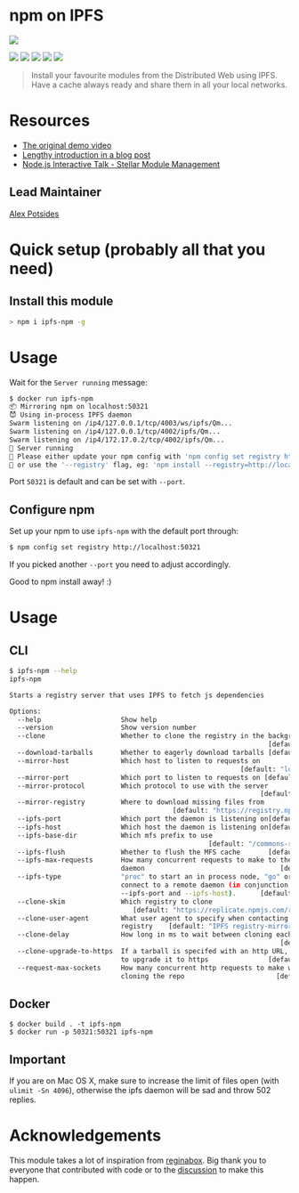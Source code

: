 npm on IPFS
===========

![](/img/ip-npm-small.png)

[![](https://img.shields.io/badge/made%20by-Protocol%20Labs-blue.svg?style=flat-square)](http://ipn.io)
[![](https://img.shields.io/badge/freenode-%23ipfs-blue.svg?style=flat-square)](http://webchat.freenode.net/?channels=%23ipfs)
[![](https://david-dm.org/diasdavid/registry-mirror.svg?style=flat-square)](https://david-dm.org/diasdavid/registry-mirror)
[![](https://img.shields.io/badge/code%20style-standard-brightgreen.svg?style=flat-square)](https://github.com/feross/standard)
![](https://img.shields.io/badge/coverage-76%25-yellow.svg?style=flat-square)

> Install your favourite modules from the Distributed Web using IPFS. Have a cache always ready and share them in all your local networks.

# Resources

- [The original demo video](https://vimeo.com/147968322)
- [Lengthy introduction in a blog post](http://daviddias.me/blog/stellar-module-management/)
- [Node.js Interactive Talk - Stellar Module Management](https://www.youtube.com/watch?v=-S-Tc7Gl8FM)

## Lead Maintainer

[Alex Potsides](https://github.com/achingbrain)

# Quick setup (probably all that you need)

## Install this module

```bash
> npm i ipfs-npm -g
```

# Usage

Wait for the `Server running` message:

```bash
$ docker run ipfs-npm
📦 Mirroring npm on localhost:50321
😈 Using in-process IPFS daemon
Swarm listening on /ip4/127.0.0.1/tcp/4003/ws/ipfs/Qm...
Swarm listening on /ip4/127.0.0.1/tcp/4002/ipfs/Qm...
Swarm listening on /ip4/172.17.0.2/tcp/4002/ipfs/Qm...
🚀 Server running
🔧 Please either update your npm config with 'npm config set registry http://localhost:50321'
🔧 or use the '--registry' flag, eg: 'npm install --registry=http://localhost:50321'
```

Port `50321` is default and can be set with `--port`.

## Configure npm

Set up your npm to use `ipfs-npm` with the default port through:

```bash
$ npm config set registry http://localhost:50321
```

If you picked another `--port` you need to adjust accordingly.

Good to npm install away! :)

# Usage

## CLI

```bash
$ ipfs-npm --help
ipfs-npm

Starts a registry server that uses IPFS to fetch js dependencies

Options:
  --help                    Show help                                  [boolean]
  --version                 Show version number                        [boolean]
  --clone                   Whether to clone the registry in the background
                                                                 [default: true]
  --download-tarballs       Whether to eagerly download tarballs [default: true]
  --mirror-host             Which host to listen to requests on
                                                          [default: "localhost"]
  --mirror-port             Which port to listen to requests on [default: 50321]
  --mirror-protocol         Which protocol to use with the server
                                                               [default: "http"]
  --mirror-registry         Where to download missing files from
                                         [default: "https://registry.npmjs.com"]
  --ipfs-port               Which port the daemon is listening on[default: null]
  --ipfs-host               Which host the daemon is listening on[default: null]
  --ipfs-base-dir           Which mfs prefix to use
                                                  [default: "/commons-registry"]
  --ipfs-flush              Whether to flush the MFS cache       [default: true]
  --ipfs-max-requests       How many concurrent requests to make to the IPFS
                            daemon                                  [default: 5]
  --ipfs-type               "proc" to start an in process node, "go" or "js" to
                            connect to a remote daemon (in conjunction with
                            --ipfs-port and --ipfs-host).      [default: "proc"]
  --clone-skim              Which registry to clone
                               [default: "https://replicate.npmjs.com/registry"]
  --clone-user-agent        What user agent to specify when contacting the
                            registry    [default: "IPFS registry-mirror worker"]
  --clone-delay             How long in ms to wait between cloning each module
                                                                    [default: 0]
  --clone-upgrade-to-https  If a tarball is specifed with an http URL, whether
                            to upgrade it to https               [default: true]
  --request-max-sockets     How many concurrent http requests to make while
                            cloning the repo                       [default: 10]
```

## Docker

```
$ docker build . -t ipfs-npm
$ docker run -p 50321:50321 ipfs-npm
```

## Important

If you are on Mac OS X, make sure to increase the limit of files open (with `ulimit -Sn 4096`), otherwise the ipfs daemon will be sad and throw 502 replies.

# Acknowledgements

This module takes a lot of inspiration from [reginabox](https://www.npmjs.com/package/reginabox). Big thank you to everyone that contributed with code or to the [discussion](https://github.com/ipfs/notes/issues/2) to make this happen.

